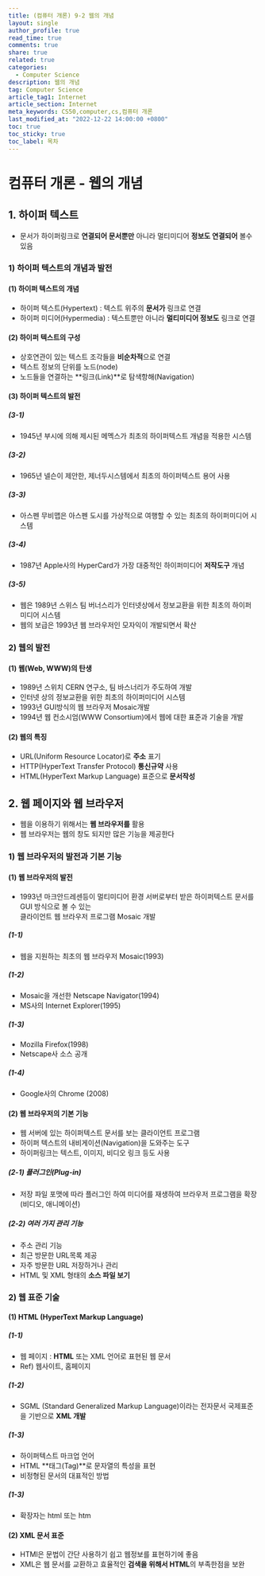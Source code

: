 ```yaml
---
title: (컴퓨터 개론) 9-2 웹의 개념
layout: single
author_profile: true
read_time: true
comments: true
share: true
related: true
categories:
  - Computer Science
description: 웹의 개념
tag: Computer Science
article_tag1: Internet
article_section: Internet
meta_keywords: CS50,computer,cs,컴퓨터 개론
last_modified_at: "2022-12-22 14:00:00 +0800"
toc: true
toc_sticky: true
toc_label: 목차
---
```


# 컴퓨터 개론 - 웹의 개념

## 1. 하이퍼 텍스트

- 문서가 하이퍼링크로 **연결되어 문서뿐만** 아니라 멀티미디어 **정보도 연결되어** 볼수 있음

### 1) 하이퍼 텍스트의 개념과 발전

#### (1) 하이퍼 텍스트의 개념

- 하이퍼 텍스트(Hypertext) : 텍스트 위주의 **문서가** 링크로 연결
- 하이퍼 미디어(Hypermedia) : 텍스트뿐만 아니라 **멀티미디어 정보도** 링크로 연결

#### (2) 하이퍼 텍스트의 구성

- 상호연관이 있는 텍스트 조각들을 **비순차적**으로 연결
- 텍스트 정보의 단위를 노드(node)
- 노드들을 연결하는 **링크(Link)**로 탐색항해(Navigation)

#### (3) 하이퍼 텍스트의 발전

##### (3-1)

- 1945년 부시에 의해 제시된 메멕스가 최초의 하이퍼텍스트 개념을 적용한 시스템

##### (3-2)

- 1965년 넬슨이 제안한, 제너두시스템에서 최초의 하이퍼텍스트 용어 사용

##### (3-3)

- 아스펜 무비맵은 아스펜 도시를 가상적으로 여행할 수 있는 최초의 하이퍼미디어 시스템

##### (3-4)

- 1987년 Apple사의 HyperCard가 가장 대중적인 하이퍼미디어 **저작도구** 개념

##### (3-5)

- 웹은 1989년 스위스 팀 버너스리가 인터넷상에서 정보교환을 위한 최초의 하이퍼 미디어 시스템
- 웹의 보급은 1993년 웹 브라우저인 모자익이 개발되면서 확산

### 2) 웹의 발전

#### (1) 웹(Web, WWW)의 탄생

- 1989년 스위치 CERN 연구소, 팀 바스너리가 주도하여 개발
- 인터넷 상의 정보교환을 위한 최초의 하이퍼미디어 시스템
- 1993년 GUI방식의 웹 브라우저 Mosaic개발
- 1994년 웹 컨소시엄(WWW Consortium)에서 웹에 대한 표준과 기술을 개발

#### (2) 웹의 특징

- URL(Uniform Resource Locator)로 **주소** 표기
- HTTP(HyperText Transfer Protocol) **통신규약** 사용
- HTML(HyperText Markup Language) 표준으로 **문서작성**

## 2. 웹 페이지와 웹 브라우저

- 웹을 이용하기 위해서는 **웹 브라우저를** 활용
- 웹 브라우저는 웹의 창도 되지만 많은 기능을 제공한다

### 1) 웹 브라우저의 발전과 기본 기능

#### (1) 웹 브라우저의 발전

- 1993년 마크안드레센등이 멀티미디어 환경 서버로부터 받은 하이퍼텍스트 문서를 GUI 방식으로 볼 수 있는  
  클라이언트 웹 브라우저 프로그램 Mosaic 개발

##### (1-1)

- 웹을 지원하는 최초의 웹 브라우저 Mosaic(1993)

##### (1-2)

- Mosaic을 개선한 Netscape Navigator(1994)
- MS사의 Internet Explorer(1995)

##### (1-3)

- Mozilla Firefox(1998)
- Netscape사 소스 공개

##### (1-4)

- Google사의 Chrome (2008)

#### (2) 웹 브라우저의 기본 기능

- 웹 서버에 있는 하이퍼텍스트 문서를 보는 클라이언트 프로그램
- 하이퍼 텍스트의 내비게이션(Navigation)을 도와주는 도구
- 하이퍼링크는 텍스트, 이미지, 비디오 링크 등도 사용

##### (2-1) 플러그인(Plug-in)

- 저장 파일 포맷에 따라 플러그인 하여 미디어를 재생하여 브라우저 프로그램을 확장 (비디오, 애니메이션)

##### (2-2) 여러 가지 관리 기능

- 주소 관리 기능
- 최근 방문한 URL목록 제공
- 자주 방문한 URL 저장하거나 관리
- HTML 및 XML 형태의 **소스 파일 보기**

### 2) 웹 표준 기술

#### (1) HTML (HyperText Markup Language)

##### (1-1)

- 웹 페이지 : **HTML** 또는 XML 언어로 표현된 웹 문서
- Ref) 웹사이트, 홈페이지

##### (1-2)

- SGML (Standard Generalized Markup Language)이라는 전자문서 국제표준을 기반으로 **XML 개발**

##### (1-3)

- 하이퍼텍스트 마크업 언어
- HTML **태그(Tag)**로 문자열의 특성을 표현
- 비정형된 문서의 대표적인 방법

##### (1-3)

- 확장자는 html 또는 htm

#### (2) XML 문서 표준

- HTMl은 문법이 간단 사용하기 쉽고 웹정보를 표현하기에 좋음
- XML은 웹 문서를 교환하고 효율적인 **검색을 위해서 HTML**의 부족한점을 보완
